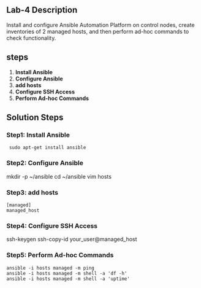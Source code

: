 ## Lab-4 Description 

  Install and configure Ansible Automation Platform on control nodes, create inventories of 2 managed hosts, and then perform ad-hoc commands to check functionality.

## steps 
 1. **Install Ansible**
 2. **Configure Ansible**
 3. **add hosts**
 4. **Configure SSH Access**
 5. **Perform Ad-hoc Commands**

## Solution Steps

### Step1: Install Ansible
```
 sudo apt-get install ansible
```
### Step2: Configure Ansible
mkdir -p ~/ansible
cd ~/ansible
vim hosts

### Step3: add hosts 
```
[managed]
managed_host
```

### Step4: Configure SSH Access
ssh-keygen
ssh-copy-id your_user@managed_host

### Step5: Perform Ad-hoc Commands
```
ansible -i hosts managed -m ping
ansible -i hosts managed -m shell -a 'df -h'
ansible -i hosts managed -m shell -a 'uptime'
```
